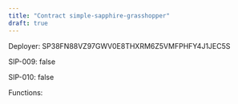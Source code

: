 ```yaml
---
title: "Contract simple-sapphire-grasshopper"
draft: true
---
```

Deployer: SP38FN88VZ97GWV0E8THXRM6Z5VMFPHFY4J1JEC5S

SIP-009: false

SIP-010: false

Functions:

